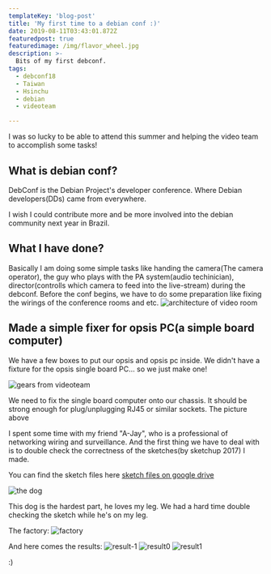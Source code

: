 ```yaml
---
templateKey: 'blog-post'
title: 'My first time to a debian conf :)'
date: 2019-08-11T03:43:01.872Z
featuredpost: true
featuredimage: /img/flavor_wheel.jpg
description: >-
  Bits of my first debconf.
tags:
  - debconf18
  - Taiwan
  - Hsinchu
  - debian
  - videoteam

---
```


I was so lucky to be able to attend this summer and helping the video team to accomplish some tasks!

## What is debian conf?


DebConf is the Debian Project's developer conference. Where Debian developers(DDs) came from everywhere.

I wish I could contribute more and be more involved into the debian community next year in Brazil.


## What I have done?
Basically I am doing some simple tasks like handing the camera(The camera operator), the guy who plays with the PA system(audio techinician), director(controlls which camera to feed into the live-stream) during the debconf. Before the conf begins, we have to do some preparation like fixing the wirings of the conference rooms and etc.
![architecture of video room](https://debconf-video-team.pages.debian.net/docs/_images/room_setup_video.svg)


## Made a simple fixer for opsis PC(a simple board computer)
We have a few boxes to put our opsis and opsis pc inside. We didn't have a fixture for the opsis single board PC... so we just make one!

![gears from videoteam](https://user-images.githubusercontent.com/3121302/44294678-949b4800-a2cd-11e8-9d28-d763e7d68031.jpg)

We need to fix the single board computer onto our chassis. It should be strong enough for plug/unplugging RJ45 or similar sockets. The picture above

I spent some time with my friend "A-Jay", who is a professional of networking wiring and surveillance. And the first thing we have to deal with is to double check the correctness of the sketches(by sketchup 2017) I made.

You can find the sketch files here [sketch files on google drive](https://drive.google.com/open?id=19-S3C6FRTcMhxX-HcGTe-zniB0OuTGXV)

![the dog](https://user-images.githubusercontent.com/3121302/44294672-92d18480-a2cd-11e8-8b80-4b58cffb9465.jpg)

This dog is the hardest part, he loves my leg. We had a hard time double checking the sketch while he's on my leg.

The factory:
![factory](https://user-images.githubusercontent.com/3121302/44294673-936a1b00-a2cd-11e8-8107-4d225baafad8.jpg)


And here comes the results:
![result-1](https://user-images.githubusercontent.com/3121302/44294675-9402b180-a2cd-11e8-8cab-c12f901b7dbc.jpg)
![result0](https://user-images.githubusercontent.com/3121302/44294676-9402b180-a2cd-11e8-92e5-b663ec097bea.jpg)
![result1](https://user-images.githubusercontent.com/3121302/44294677-949b4800-a2cd-11e8-86d2-dba79da7de29.jpg)


:)
